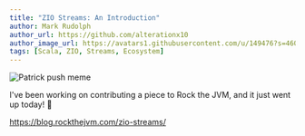 ```yaml
---
title: "ZIO Streams: An Introduction"
author: Mark Rudolph
author_url: https://github.com/alterationx10
author_image_url: https://avatars1.githubusercontent.com/u/149476?s=460&v=4
tags: [Scala, ZIO, Streams, Ecosystem]
---
```


![Patrick push meme](/img/rtjvm.jpeg)

I've been working on contributing a piece to Rock the JVM, and it just went up
today! 🎉

https://blog.rockthejvm.com/zio-streams/
